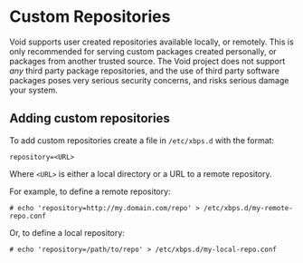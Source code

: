 # Custom Repositories

Void supports user created repositories available locally, or remotely. This is
only recommended for serving custom packages created personally, or packages
from another trusted source. The Void project does not support *any* third party
package repositories, and the use of third party software packages poses very
serious security concerns, and risks serious damage your system.

## Adding custom repositories

To add custom repositories create a file in `/etc/xbps.d` with the format:

```
repository=<URL>
```

Where `<URL>` is either a local directory or a URL to a remote repository.

For example, to define a remote repository:

```
# echo 'repository=http://my.domain.com/repo' > /etc/xbps.d/my-remote-repo.conf
```

Or, to define a local repository:

```
# echo 'repository=/path/to/repo' > /etc/xbps.d/my-local-repo.conf
```
